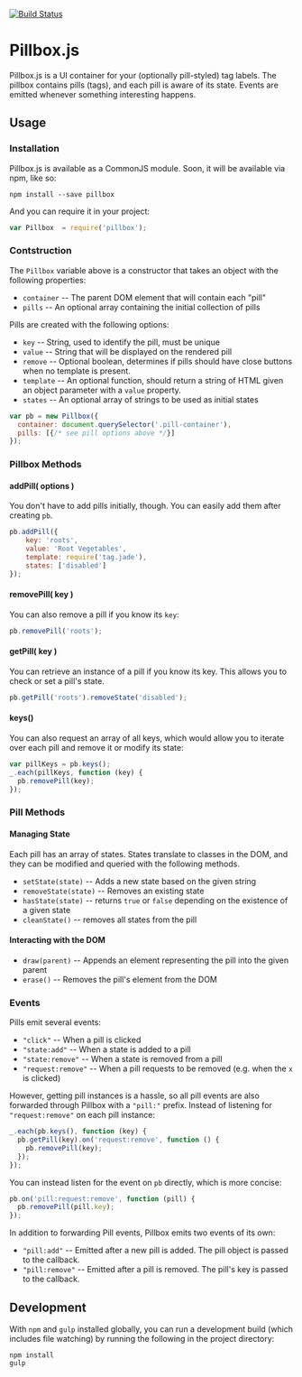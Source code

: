 [![Build Status](http://img.shields.io/travis/pellucidanalytics/pillbox.svg)](https://travis-ci.org/pellucidanalytics/pillbox)

# Pillbox.js

Pillbox.js is a UI container for your (optionally pill-styled) tag labels. The pillbox contains pills (tags), and each pill is aware of its state. Events are emitted whenever something interesting happens.

## Usage

### Installation

Pillbox.js is available as a CommonJS module. Soon, it will be available via npm, like so:

```
npm install --save pillbox
```

And you can require it in your project:

```javascript
var Pillbox  = require('pillbox');
```

### Contstruction

The `Pillbox` variable above is a constructor that takes an object with the following properties:

 - `container` -- The parent DOM element that will contain each "pill"
 - `pills` -- An optional array containing the initial collection of pills

Pills are created with the following options:

 - `key` -- String, used to identify the pill, must be unique
 - `value` -- String that will be displayed on the rendered pill
 - `remove` -- Optional boolean, determines if pills should have close buttons when no template is present.
 - `template` -- An optional function, should return a string of HTML given an object parameter with a `value` property.
 - `states` -- An optional array of strings to be used as initial states

```javascript
var pb = new Pillbox({
  container: document.querySelector('.pill-container'),
  pills: [{/* see pill options above */}]
});
```

### Pillbox Methods

#### addPill( options )

You don't have to add pills initially, though. You can easily add them after creating `pb`.

```javascript
pb.addPill({
    key: 'roots',
    value: 'Root Vegetables',
    template: require('tag.jade'),
    states: ['disabled']
});
```

#### removePill( key )

You can also remove a pill if you know its `key`:

```javascript
pb.removePill('roots');
```

#### getPill( key )

You can retrieve an instance of a pill if you know its key. This allows you to check or set a pill's state.

```javascript
pb.getPill('roots').removeState('disabled');
```

#### keys()

You can also request an array of all keys, which would allow you to iterate over each pill and remove it or modify its state:

```javascript
var pillKeys = pb.keys();
_.each(pillKeys, function (key) {
  pb.removePill(key);
});
```

### Pill Methods

#### Managing State

Each pill has an array of states. States translate to classes in the DOM, and they can be modified and queried with the following methods.

- `setState(state)` -- Adds a new state based on the given string
- `removeState(state)` -- Removes an existing state
- `hasState(state)` -- returns `true` or `false` depending on the existence of a given state
- `cleanState()` -- removes all states from the pill

#### Interacting with the DOM

- `draw(parent)` -- Appends an element representing the pill into the given parent
- `erase()` -- Removes the pill's element from the DOM

### Events

Pills emit several events:

- `"click"` -- When a pill is clicked
- `"state:add"` -- When a state is added to a pill
- `"state:remove"` -- When a state is removed from a pill
- `"request:remove"` -- When a pill requests to be removed (e.g. when the `x` is clicked)

However, getting pill instances is a hassle, so all pill events are also forwarded through Pillbox with a `"pill:"` prefix. Instead of listening for `"request:remove"` on each pill instance:

```javascript
_.each(pb.keys(), function (key) {
  pb.getPill(key).on('request:remove', function () {
    pb.removePill(key);
  });
});
```

You can instead listen for the event on `pb` directly, which is more concise:

```javascript
pb.on('pill:request:remove', function (pill) {
  pb.removePill(pill.key);
});
```

In addition to forwarding Pill events, Pillbox emits two events of its own:

- `"pill:add"` -- Emitted after a new pill is added. The pill object is passed to the callback.
- `"pill:remove"` -- Emitted after a pill is removed. The pill's key is passed to the callback.

## Development

With `npm` and `gulp` installed globally, you can run a development build (which includes file watching) by running the following in the project directory:

```
npm install
gulp
```
